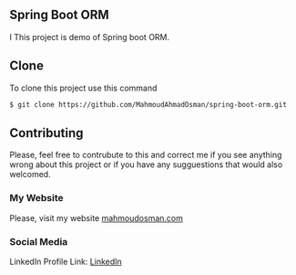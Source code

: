## Spring Boot ORM

I This project is demo of Spring boot ORM.
## Clone

To clone this project use this command

```bash
$ git clone https://github.com/MahmoudAhmadOsman/spring-boot-orm.git
```





## Contributing

Please, feel free to contrubute to this and correct me if you see anything wrong about this project or if you have any sugguestions that would also welcomed.

### My Website

Please, visit my website
[mahmoudosman.com](http://www.mahmoudosman.com/)


### Social Media

LinkedIn Profile Link: [LinkedIn](https://www.linkedin.com/in/mahmoudaoman/) 
